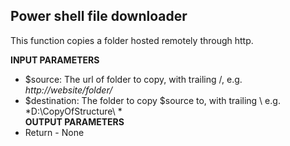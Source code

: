 ## Power shell file downloader 

This function copies a folder hosted remotely through http.

**INPUT PARAMETERS** <br />
- $source:  The url of folder to copy, with trailing /, e.g. *http://website/folder/* <br />
- $destination: The folder to copy $source to, with trailing \ e.g. *D:\CopyOfStructure\ *<br />
**OUTPUT PARAMETERS** <br />
- Return       - None
